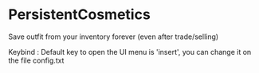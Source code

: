 # PersistentCosmetics
Save outfit from your inventory forever (even after trade/selling)

Keybind : Default key to open the UI menu is 'insert', you can change it on the file config.txt
